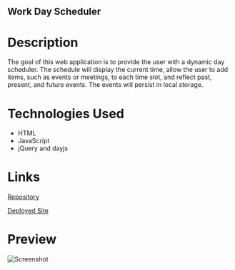 ## Work Day Scheduler

# Description

The goal of this web application is to provide the user with a dynamic day scheduler. The schedule will display the current time, allow the user to add items, such as events or meetings, to each time slot, and reflect past, present, and future events. The events will persist in local storage.

# Technologies Used

* HTML
* JavaScript
* jQuery and dayjs

# Links

[Repository](https://github.com/n810tran/work-day-scheduler/)

[Deployed Site](https://n810tran.github.io/work-day-scheduler/)

# Preview

![Screenshot](./images/screenshot.png)
